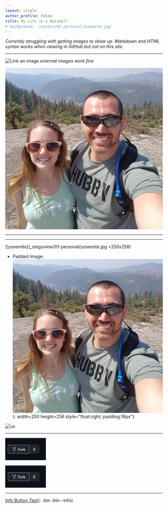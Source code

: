 ```yaml
---
layout: single
author_profile: False
title: My Life in a Nutshell
# background: '/assets/01-personal/yosemite.jpg'
---
```


*Currently struggling with getting images to show up. Markdown and HTML syntax works when viewing in GitHub but not on this site.* 

- - -

![Link an image](https://docs.microsoft.com/learn/azure-devops/shared/media/mara.png)
*external images work fine*



![yosemite](/assets/_stegoview/01-personal/yosemite.jpg)

- - -
- - -

![yosemite](_stegoview/01-personal/yosemite.jpg =250x256)

- Padded Image:
![yosemite-pad](_stegoview/01-personal/yosemite.jpg){: width=250 height=256 style="float:right; padding:16px"}


<img src="_stegoview/howto-fork" alt="us" title="Yosemite" width="250" height="256"/>

- - -

<img src="_stegoview/howto-fork.png"/>

![png-test](_stegoview/howto-fork.png)

- - -

[Info Button Text](#link){: .btn .btn--info}









